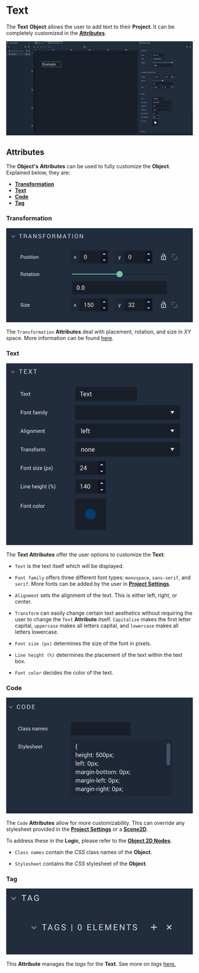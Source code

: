 # Text

The **Text** **Object** allows the user to add text to their **Project**. It can be completely customized in the [**Attributes**](slider.md#attributes).

![Text.](../../../.gitbook/assets/2dgui-text.png)

## Attributes

The **Object's** **Attributes** can be used to fully customize the **Object**. Explained below, they are:

* [**Transformation**](text.md#transformation)
* [**Text**](text.md#text)
* [**Code**](text.md#code)
* [**Tag**](text.md#tag)

### Transformation

![Transformation Attributes.](../../../.gitbook/assets/textattstransformation.png)

The `Transformation` **Attributes** deal with placement, rotation, and size in *XY* space. More information can be found [here](../../attributes/common-attributes/transformation/README.md).

### Text

![Text Attributes.](../../../.gitbook/assets/textattstext.png)

The **Text Attributes** offer the user options to customize the **Text**:

* `Text` is the text itself which will be displayed. 

* `Font family` offers three different font types: `monospace`, `sans-serif`, and `serif`. More fonts can be added by the user in [**Project Settings**](../../../modules/project-settings/fonts.md).

* `Alignment` sets the alignment of the text. This is either left, right, or center. 

* `Transform` can easily change certain text aesthetics without requiring the user to change the `Text` **Attribute** itself. `Capitalize` makes the first letter capital, `uppercase` makes all letters capital, and `lowercase` makes all letters lowercase. 

* `Font size (px)` determines the size of the font in pixels.

* `Line height (%)` determines the placement of the text within the text box. 

* `Font color` decides the color of the text.


### Code

![Code Attributes.](../../../.gitbook/assets/buttonattscode.png)

The `Code` **Attributes** allow for more customizability. This can override any stylesheet provided in the [**Project Settings**](../../../modules/project-settings/style.md) or a [**Scene2D**](../../project-objects/scene2d.md). 

To address these in the **Logic**, please refer to the [**Object 2D Nodes**](../../../toolbox/incari/object2d/README.md).

* `Class names` contain the *CSS* class names of the **Object**. 

* `Stylesheet` contains the *CSS* stylesheet of the **Object**.


### Tag 

![Tag Attributes.](../../../.gitbook/assets/buttonattstag.png)

This **Attribute** manages the *tags* for the **Text**. See more on *tags* [here.](../../attributes/common-attributes/tag.md)